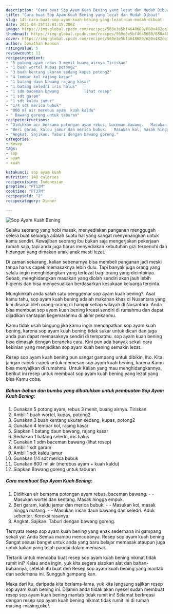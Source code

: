 ```yaml
---
description: "Cara buat Sop Ayam Kuah Bening yang lezat dan Mudah Dibuat"
title: "Cara buat Sop Ayam Kuah Bening yang lezat dan Mudah Dibuat"
slug: 145-cara-buat-sop-ayam-kuah-bening-yang-lezat-dan-mudah-dibuat
date: 2021-04-25T13:01:15.206Z
image: https://img-global.cpcdn.com/recipes/569e3e5bf4648680/680x482cq70/sop-ayam-kuah-bening-foto-resep-utama.jpg
thumbnail: https://img-global.cpcdn.com/recipes/569e3e5bf4648680/680x482cq70/sop-ayam-kuah-bening-foto-resep-utama.jpg
cover: https://img-global.cpcdn.com/recipes/569e3e5bf4648680/680x482cq70/sop-ayam-kuah-bening-foto-resep-utama.jpg
author: Jonathan Hanson
ratingvalue: 5
reviewcount: 11
recipeingredient:
- "5 potong ayam rebus 3 menit buang airnya Tiriskan"
- "1 buah wortel kupas potong2"
- "3 buah kentang ukuran sedang kupas potong2"
- "4 lembar kol rajang kasar"
- "1 batang daun bawang rajang kasar"
- "1 batang seledri iris halus"
- "1 sdm baceman bawang           lihat resep"
- "1 sdt garam"
- "1 sdt kaldu jamur"
- "1/4 sdt merica bubuk"
- "800 ml air merebus ayam  kuah kaldu"
- " Bawang goreng untuk taburan"
recipeinstructions:
- "Didihkan air bersama potongan ayam rebus, baceman bawang.   Masukan wortel dan kentang. Masak hingga empuk."
- "Beri garam, kaldu jamur dan merica bubuk.   Masukan kol, masak hingga matang.   Masukan irisan daun bawang dan seledri. Aduk sebentar. Koreksi rasanya."
- "Angkat. Sajikan. Taburi dengan bawang goreng."
categories:
- Resep
tags:
- sop
- ayam
- kuah

katakunci: sop ayam kuah 
nutrition: 148 calories
recipecuisine: Indonesian
preptime: "PT12M"
cooktime: "PT37M"
recipeyield: "2"
recipecategory: Dinner

---
```



![Sop Ayam Kuah Bening](https://img-global.cpcdn.com/recipes/569e3e5bf4648680/680x482cq70/sop-ayam-kuah-bening-foto-resep-utama.jpg)

Selaku seorang yang hobi masak, menyediakan panganan menggugah selera buat keluarga adalah suatu hal yang sangat menyenangkan untuk kamu sendiri. Kewajiban seorang ibu bukan saja mengerjakan pekerjaan rumah saja, tapi anda juga harus menyediakan kebutuhan gizi terpenuhi dan hidangan yang dimakan anak-anak mesti lezat.

Di zaman  sekarang, kalian sebenarnya bisa membeli panganan jadi meski tanpa harus capek memasaknya lebih dulu. Tapi banyak juga orang yang selalu ingin menghidangkan yang terlezat bagi orang yang dicintainya. Sebab, menghidangkan masakan yang diolah sendiri akan jauh lebih higienis dan bisa menyesuaikan berdasarkan kesukaan keluarga tercinta. 



Mungkinkah anda salah satu penggemar sop ayam kuah bening?. Asal kamu tahu, sop ayam kuah bening adalah makanan khas di Nusantara yang kini disukai oleh orang-orang di hampir setiap wilayah di Nusantara. Anda bisa membuat sop ayam kuah bening kreasi sendiri di rumahmu dan dapat dijadikan santapan kegemaranmu di akhir pekanmu.

Kamu tidak usah bingung jika kamu ingin mendapatkan sop ayam kuah bening, karena sop ayam kuah bening tidak sukar untuk dicari dan juga anda pun dapat memasaknya sendiri di tempatmu. sop ayam kuah bening bisa dimasak dengan beraneka cara. Kini pun ada banyak sekali cara kekinian yang menjadikan sop ayam kuah bening semakin lezat.

Resep sop ayam kuah bening pun sangat gampang untuk dibikin, lho. Kita jangan capek-capek untuk memesan sop ayam kuah bening, karena Kamu bisa menyajikan di rumahmu. Untuk Kalian yang mau menghidangkannya, berikut ini resep untuk membuat sop ayam kuah bening yang lezat yang bisa Kamu coba.

<!--inarticleads1-->

##### Bahan-bahan dan bumbu yang dibutuhkan untuk pembuatan Sop Ayam Kuah Bening:

1. Gunakan 5 potong ayam, rebus 3 menit, buang airnya. Tiriskan
1. Ambil 1 buah wortel, kupas, potong2
1. Gunakan 3 buah kentang ukuran sedang, kupas, potong2
1. Gunakan 4 lembar kol, rajang kasar
1. Siapkan 1 batang daun bawang, rajang kasar
1. Sediakan 1 batang seledri, iris halus
1. Gunakan 1 sdm baceman bawang           (lihat resep)
1. Ambil 1 sdt garam
1. Ambil 1 sdt kaldu jamur
1. Gunakan 1/4 sdt merica bubuk
1. Gunakan 800 ml air (merebus ayam + kuah kaldu)
1. Siapkan  Bawang goreng untuk taburan




<!--inarticleads2-->

##### Cara membuat Sop Ayam Kuah Bening:

1. Didihkan air bersama potongan ayam rebus, baceman bawang.  -  - Masukan wortel dan kentang. Masak hingga empuk.
1. Beri garam, kaldu jamur dan merica bubuk.  -  - Masukan kol, masak hingga matang.  -  - Masukan irisan daun bawang dan seledri. Aduk sebentar. Koreksi rasanya.
1. Angkat. Sajikan. Taburi dengan bawang goreng.




Ternyata resep sop ayam kuah bening yang enak sederhana ini gampang sekali ya! Anda Semua mampu mencobanya. Resep sop ayam kuah bening Sangat sesuai banget untuk anda yang baru belajar memasak ataupun juga untuk kalian yang telah pandai dalam memasak.

Tertarik untuk mencoba buat resep sop ayam kuah bening nikmat tidak rumit ini? Kalau anda ingin, yuk kita segera siapkan alat dan bahan-bahannya, setelah itu buat deh Resep sop ayam kuah bening yang mantab dan sederhana ini. Sungguh gampang kan. 

Maka dari itu, daripada kita berlama-lama, yuk kita langsung sajikan resep sop ayam kuah bening ini. Dijamin anda tiidak akan nyesel sudah membuat resep sop ayam kuah bening mantab tidak rumit ini! Selamat berkreasi dengan resep sop ayam kuah bening nikmat tidak rumit ini di rumah masing-masing,oke!.

